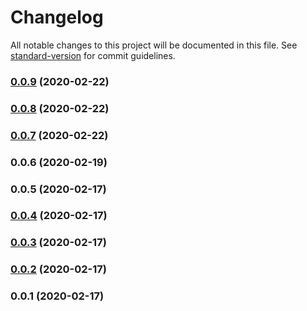 # Changelog

All notable changes to this project will be documented in this file. See [standard-version](https://github.com/conventional-changelog/standard-version) for commit guidelines.

### [0.0.9](https://github.com/gregolai/pu2/compare/v0.0.8...v0.0.9) (2020-02-22)

### [0.0.8](https://github.com/gregolai/pu2/compare/v0.0.7...v0.0.8) (2020-02-22)

### [0.0.7](https://github.com/gregolai/pu2/compare/v0.0.6...v0.0.7) (2020-02-22)

### 0.0.6 (2020-02-19)

### 0.0.5 (2020-02-17)

### [0.0.4](https://github.com/gregolai/pu2/compare/v0.0.3...v0.0.4) (2020-02-17)

### [0.0.3](https://github.com/gregolai/pu2/compare/v0.0.2...v0.0.3) (2020-02-17)

### [0.0.2](https://github.com/gregolai/pu2/compare/v0.0.1...v0.0.2) (2020-02-17)

### 0.0.1 (2020-02-17)
